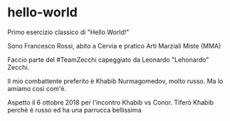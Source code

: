 # hello-world
Primo esercizio classico di "Hello World!"

Sono Francesco Rossi, abito a Cervia e pratico Arti Marziali Miste (MMA)

Faccio parte del #TeamZecchi capeggiato da Leonardo "Lehonardo" Zecchi.

Il mio combattente preferito è Khabib Nurmagomedov, molto russo. Ma lo amiamo così com'è.

Aspetto il 6 ottobre 2018 per l'incontro Khabib vs Conor. Tiferò Khabib perchè è russo ed ha una parrucca bellissima 
